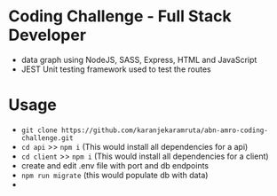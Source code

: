# Coding Challenge - Full Stack Developer
- data graph using NodeJS, SASS, Express, HTML and JavaScript
- JEST Unit testing framework used to test the routes

# Usage
- `git clone https://github.com/karanjekaramruta/abn-amro-coding-challenge.git`
- `cd api` >> `npm i` (This would install all dependencies for a api)
-  `cd client` >> `npm i` (This would install all dependencies for a client)
-  create and edit .env file with port and db endpoints
-  `npm run migrate` (this would populate db with data) 
- 
